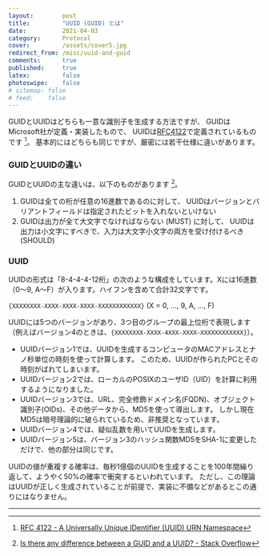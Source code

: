 ```yaml
---
layout:        post
title:         "UUID (GUID) とは"
date:          2021-04-03
category:      Protocol
cover:         /assets/cover5.jpg
redirect_from: /misc/uuid-and-guid
comments:      true
published:     true
latex:         false
photoswipe:    false
# sitemap: false
# feed:    false
---
```


GUIDとUUIDはどちらも一意な識別子を生成する方法ですが、
GUIDはMicrosoft社が定義・実装したもので、
UUIDは[RFC4122](https://tools.ietf.org/html/rfc4122)で定義されているものです [^rfc4122]。
基本的にはどちらも同じですが、厳密には若干仕様に違いがあります。

[^rfc4122]: [RFC 4122 - A Universally Unique IDentifier (UUID) URN Namespace](https://tools.ietf.org/html/rfc4122)

### GUIDとUUIDの違い

GUIDとUUIDの主な違いは、以下のものがあります [^1]。

1. GUIDは全ての桁が任意の16進数であるのに対して、
   UUIDはバージョンとバリアントフィールドは指定されたビットを入れないといけない
2. GUIDは出力が全て大文字でなければならない (MUST) に対して、
   UUIDは出力は小文字にすべきで、入力は大文字小文字の両方を受け付けるべき (SHOULD) 

[^1]: [Is there any difference between a GUID and a UUID? - Stack Overflow](https://stackoverflow.com/questions/246930/is-there-any-difference-between-a-guid-and-a-uuid)

### UUID

UUIDの形式は「8-4-4-4-12桁」の次のような構成をしています。Xには16進数（0～9, A～F）が入ります。ハイフンを含めて合計32文字です。

`{XXXXXXXX-XXXX-XXXX-XXXX-XXXXXXXXXXXX}` (X = 0, ..., 9, A, ..., F)

UUIDには5つのバージョンがあり、3つ目のグループの最上位桁で表現します（例えばバージョン4のときは、`{XXXXXXXX-XXXX-4XXX-XXXX-XXXXXXXXXXXX}`）。
- UUIDバージョン1では、UUIDを生成するコンピュータのMACアドレスとナノ秒単位の時刻を使って計算します。
  このため、UUIDが作られたPCとその時刻がばれてしまいます。
- UUIDバージョン2では、ローカルのPOSIXのユーザID（UID）を計算に利用するようになりました。
- UUIDバージョン3では、URL、完全修飾ドメイン名(FQDN)、オブジェクト識別子(OIDs)、その他データから、MD5を使って導出します。
  しかし現在MD5は暗号理論的に破られているため、非推奨となっています。
- UUIDバージョン4では、疑似乱数を用いてUUIDを生成します。
- UUIDバージョン5は、バージョン3のハッシュ関数MD5をSHA-1に変更しただけで、他の部分は同じです。


UUIDの値が重複する確率は、毎秒1億個のUUIDを生成することを100年間繰り返して、ようやく50%の確率で衝突するといわれています。
ただし、この理論はUUIDが正しく生成されていることが前提で、実装に不備などがあるとこの通りにはなりません。

---
